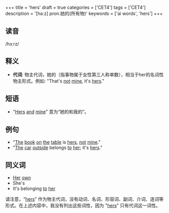 +++
title = 'hers'
draft = true
categories = ['CET4']
tags = ['CET4']
description = '[həːz] pron.她的(所有物)'
keywords = ['ai words', 'hers']
+++

## 读音
/hɜːrz/

## 释义
- **代词**: 物主代词，她的（指事物属于女性第三人称单数），相当于her的名词性物主形式。例如: "That's [not](/zh/post/not/) [mine](/zh/post/mine/), it's [hers](/zh/post/hers/)."

## 短语
- "[Hers](/zh/post/hers/) [and](/zh/post/and/) [mine](/zh/post/mine/)" 意为“她的和我的”。

## 例句
- "[The](/zh/post/the/) [book](/zh/post/book/) [on](/zh/post/on/) [the](/zh/post/the/) [table](/zh/post/table/) is [hers](/zh/post/hers/), [not](/zh/post/not/) [mine](/zh/post/mine/)."
- "[The](/zh/post/the/) [car](/zh/post/car/) [outside](/zh/post/outside/) belongs [to](/zh/post/to/) [her](/zh/post/her/); it's [hers](/zh/post/hers/)."

## 同义词
- [Her](/zh/post/her/) [own](/zh/post/own/)
- She's
- It's belonging [to](/zh/post/to/) [her](/zh/post/her/)

请注意，"[hers](/zh/post/hers/)" 作为物主代词，没有动词、名词、形容词、副词、介词、连词等形式。在上述内容中，我没有列出这些词性，因为 "[hers](/zh/post/hers/)" 只有代词这一词性。
